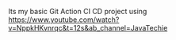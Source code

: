 Its my basic Git Action CI CD project using https://www.youtube.com/watch?v=NppkHKvnrqc&t=12s&ab_channel=JavaTechie
